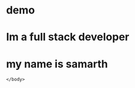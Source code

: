 # demo
<html>
  <head>
    <body>
    <h1 style="">Im a full stack developer </h1>
    <h1>my name is samarth</h1>
      
    </body>
  </head>
</html>
